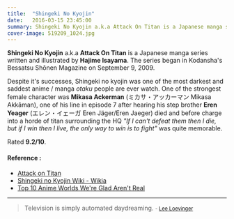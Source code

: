 ```yaml
---
title:  "Shingeki No Kyojin"
date:   2016-03-15 23:45:00
summary: Shingeki No Kyojin a.k.a Attack On Titan is a Japanese manga series written and illustrated by Hajime Isayama.
cover-image: 519209_1024.jpg
---
```


__Shingeki No Kyojin__ a.k.a __Attack On Titan__ is a Japanese manga series written and illustrated by __Hajime Isayama__. The series began in Kodansha's Bessatsu Shōnen Magazine on September 9, 2009.

Despite it's successes, Shingeki no kyojin was one of the most darkest and saddest anime / manga _otaku_ people are ever watch. One of the strongest female character was __Mikasa Ackerman__ (ミカサ・アッカーマン Mikasa Akkāman), one of his line in episode 7 after hearing his step brother __Eren Yeager__ (エレン・イェーガ Eren Jäger/Eren Jaeger) died and before charge into a horde of titan surrounding the HQ _"If I can't defeat them then I die, but if I win then I live, the only way to win is to fight"_ was quite memorable.

Rated __9.2/10__.

#### Reference : 
- [Attack on Titan](https://en.wikipedia.org/wiki/Attack_on_Titan)
- [Shingeki no Kyojin Wiki - Wikia](http://shingekinokyojin.wikia.com/wiki/Shingeki_no_Kyojin_Wiki)
- [Top 10 Anime Worlds We're Glad Aren't Real](https://www.youtube.com/watch?v=Z39IB5oKylY)


---
> Television is simply automated daydreaming.
> <small>- [Lee Loevinger](http://www.brainyquote.com/quotes/quotes/l/leeloeving162532.html)</small>